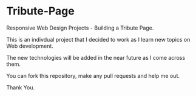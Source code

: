 # Tribute-Page
 Responsive Web Design Projects - Building a Tribute Page.
 
This is an indivdual project that I decided to work as I learn new topics on Web development.

The new technologies will be added in the near future as I come across them.

You can fork this repository, make any pull requests and help me out.

Thank You.
